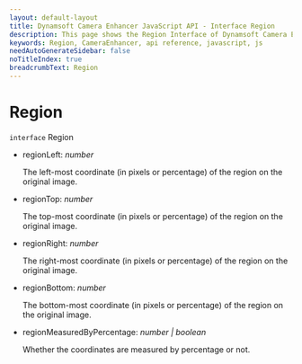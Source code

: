 ```yaml
---
layout: default-layout
title: Dynamsoft Camera Enhancer JavaScript API - Interface Region
description: This page shows the Region Interface of Dynamsoft Camera Enhancer JavaScript SDK.
keywords: Region, CameraEnhancer, api reference, javascript, js
needAutoGenerateSidebar: false
noTitleIndex: true
breadcrumbText: Region
---
```


# Region

`interface` Region

* regionLeft: *number*

  The left-most coordinate (in pixels or percentage) of the region on the original image.

* regionTop: *number*

  The top-most coordinate (in pixels or percentage) of the region on the original image.

* regionRight: *number*

  The right-most coordinate (in pixels or percentage) of the region on the original image.

* regionBottom: *number*

  The bottom-most coordinate (in pixels or percentage) of the region on the original image.

* regionMeasuredByPercentage: *number | boolean*

  Whether the coordinates are measured by percentage or not.
